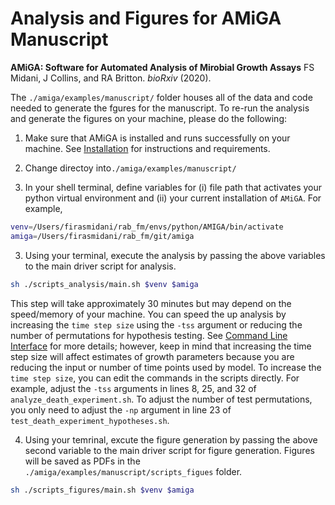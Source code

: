 # Analysis and Figures for AMiGA Manuscript

**AMiGA: Software for Automated Analysis of Mirobial Growth Assays**
FS Midani, J Collins, and RA Britton. *bioRxiv* (2020). 

The `./amiga/examples/manuscript/` folder houses all of the data and code needed to generate the fgures for the manuscript. To re-run the analysis and generate the figures on your machine, please do the following:

1. Make sure that AMiGA is installed and runs successfully on your machine. See [Installation](https://firasmidani.github.io/amiga/doc/installation.html) for instructions and requirements.

2. Change directoy into`./amiga/examples/manuscript/`

3. In your shell terminal, define variables for (i) file path that activates your python virtual environment and (ii) your current installation of `AMiGA`. For example,

```bash
venv=/Users/firasmidani/rab_fm/envs/python/AMIGA/bin/activate
amiga=/Users/firasmidani/rab_fm/git/amiga
```

3. Using your terminal, execute the analysis by passing the above variables to the main driver script for analysis. 

```bash
sh ./scripts_analysis/main.sh $venv $amiga
```

This step will take approximately 30 minutes but may depend on the speed/memory of your machine. You can speed the up analysis by increasing the `time step size` using the `-tss` argument or reducing the number of permutations for hypothesis testing. See [Command Line Interface](https://firasmidani.github.io/amiga/doc/command-line-interface.html) for more details; however, keep in mind that increasing the time step size will affect estimates of growth parameters because you are reducing the input or number of time points used by model. To increase the `time step size`, you can edit the commands in the scripts directly. For example, adjust the `-tss` arguments in lines 8, 25, and 32 of `analyze_death_experiment.sh`. To adjust the number of test permutations, you only need to adjust the `-np` argument in line 23 of `test_death_experiment_hypotheses.sh`.

4. Using your temrinal, excute the figure generation by passing the above second variable to the main driver script for figure generation. Figures will be saved as PDFs in the `./amiga/examples/manuscript/scripts_figues` folder.

```bash
sh ./scripts_figures/main.sh $venv $amiga
```

